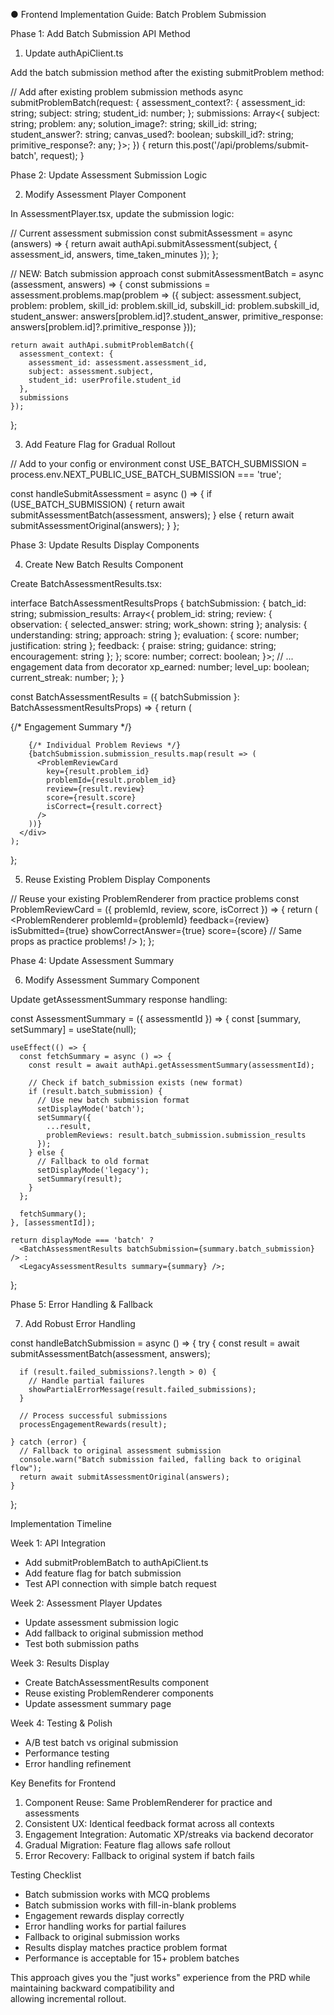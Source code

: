 ● Frontend Implementation Guide: Batch Problem Submission

  Phase 1: Add Batch Submission API Method

  1. Update authApiClient.ts

  Add the batch submission method after the existing submitProblem method:

  // Add after existing problem submission methods
  async submitProblemBatch(request: {
    assessment_context?: {
      assessment_id: string;
      subject: string;
      student_id: number;
    };
    submissions: Array<{
      subject: string;
      problem: any;
      solution_image?: string;
      skill_id: string;
      student_answer?: string;
      canvas_used?: boolean;
      subskill_id?: string;
      primitive_response?: any;
    }>;
  }) {
    return this.post('/api/problems/submit-batch', request);
  }

  Phase 2: Update Assessment Submission Logic

  2. Modify Assessment Player Component

  In AssessmentPlayer.tsx, update the submission logic:

  // Current assessment submission
  const submitAssessment = async (answers) => {
    return await authApi.submitAssessment(subject, {
      assessment_id,
      answers,
      time_taken_minutes
    });
  };

  // NEW: Batch submission approach
  const submitAssessmentBatch = async (assessment, answers) => {
    const submissions = assessment.problems.map(problem => ({
      subject: assessment.subject,
      problem: problem,
      skill_id: problem.skill_id,
      subskill_id: problem.subskill_id,
      student_answer: answers[problem.id]?.student_answer,
      primitive_response: answers[problem.id]?.primitive_response
    }));

    return await authApi.submitProblemBatch({
      assessment_context: {
        assessment_id: assessment.assessment_id,
        subject: assessment.subject,
        student_id: userProfile.student_id
      },
      submissions
    });
  };

  3. Add Feature Flag for Gradual Rollout

  // Add to your config or environment
  const USE_BATCH_SUBMISSION = process.env.NEXT_PUBLIC_USE_BATCH_SUBMISSION === 'true';

  const handleSubmitAssessment = async () => {
    if (USE_BATCH_SUBMISSION) {
      return await submitAssessmentBatch(assessment, answers);
    } else {
      return await submitAssessmentOriginal(answers);
    }
  };

  Phase 3: Update Results Display Components

  4. Create New Batch Results Component

  Create BatchAssessmentResults.tsx:

  interface BatchAssessmentResultsProps {
    batchSubmission: {
      batch_id: string;
      submission_results: Array<{
        problem_id: string;
        review: {
          observation: { selected_answer: string; work_shown: string };
          analysis: { understanding: string; approach: string };
          evaluation: { score: number; justification: string };
          feedback: { praise: string; guidance: string; encouragement: string };
        };
        score: number;
        correct: boolean;
      }>;
      // ... engagement data from decorator
      xp_earned: number;
      level_up: boolean;
      current_streak: number;
    };
  }

  const BatchAssessmentResults = ({ batchSubmission }: BatchAssessmentResultsProps) => {
    return (
      <div>
        {/* Engagement Summary */}
        <EngagementSummary
          xpEarned={batchSubmission.xp_earned}
          levelUp={batchSubmission.level_up}
          currentStreak={batchSubmission.current_streak}
        />

        {/* Individual Problem Reviews */}
        {batchSubmission.submission_results.map(result => (
          <ProblemReviewCard
            key={result.problem_id}
            problemId={result.problem_id}
            review={result.review}
            score={result.score}
            isCorrect={result.correct}
          />
        ))}
      </div>
    );
  };

  5. Reuse Existing Problem Display Components

  // Reuse your existing ProblemRenderer from practice problems
  const ProblemReviewCard = ({ problemId, review, score, isCorrect }) => {
    return (
      <ProblemRenderer
        problemId={problemId}
        feedback={review}
        isSubmitted={true}
        showCorrectAnswer={true}
        score={score}
        // Same props as practice problems!
      />
    );
  };

  Phase 4: Update Assessment Summary

  6. Modify Assessment Summary Component

  Update getAssessmentSummary response handling:

  const AssessmentSummary = ({ assessmentId }) => {
    const [summary, setSummary] = useState(null);

    useEffect(() => {
      const fetchSummary = async () => {
        const result = await authApi.getAssessmentSummary(assessmentId);

        // Check if batch_submission exists (new format)
        if (result.batch_submission) {
          // Use new batch submission format
          setDisplayMode('batch');
          setSummary({
            ...result,
            problemReviews: result.batch_submission.submission_results
          });
        } else {
          // Fallback to old format
          setDisplayMode('legacy');
          setSummary(result);
        }
      };

      fetchSummary();
    }, [assessmentId]);

    return displayMode === 'batch' ?
      <BatchAssessmentResults batchSubmission={summary.batch_submission} /> :
      <LegacyAssessmentResults summary={summary} />;
  };

  Phase 5: Error Handling & Fallback

  7. Add Robust Error Handling

  const handleBatchSubmission = async () => {
    try {
      const result = await submitAssessmentBatch(assessment, answers);

      if (result.failed_submissions?.length > 0) {
        // Handle partial failures
        showPartialErrorMessage(result.failed_submissions);
      }

      // Process successful submissions
      processEngagementRewards(result);

    } catch (error) {
      // Fallback to original assessment submission
      console.warn("Batch submission failed, falling back to original flow");
      return await submitAssessmentOriginal(answers);
    }
  };

  Implementation Timeline

  Week 1: API Integration

  - Add submitProblemBatch to authApiClient.ts
  - Add feature flag for batch submission
  - Test API connection with simple batch request

  Week 2: Assessment Player Updates

  - Update assessment submission logic
  - Add fallback to original submission method
  - Test both submission paths

  Week 3: Results Display

  - Create BatchAssessmentResults component
  - Reuse existing ProblemRenderer components
  - Update assessment summary page

  Week 4: Testing & Polish

  - A/B test batch vs original submission
  - Performance testing
  - Error handling refinement

  Key Benefits for Frontend

  1. Component Reuse: Same ProblemRenderer for practice and assessments
  2. Consistent UX: Identical feedback format across all contexts
  3. Engagement Integration: Automatic XP/streaks via backend decorator
  4. Gradual Migration: Feature flag allows safe rollout
  5. Error Recovery: Fallback to original system if batch fails

  Testing Checklist

  - Batch submission works with MCQ problems
  - Batch submission works with fill-in-blank problems
  - Engagement rewards display correctly
  - Error handling works for partial failures
  - Fallback to original submission works
  - Results display matches practice problem format
  - Performance is acceptable for 15+ problem batches

  This approach gives you the "just works" experience from the PRD while maintaining backward compatibility and    
   allowing incremental rollout.
